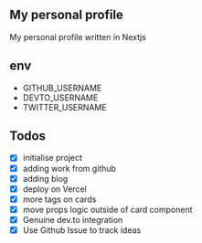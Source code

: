 ## My personal profile

My personal profile written in Nextjs

## env

- GITHUB_USERNAME
- DEVTO_USERNAME
- TWITTER_USERNAME

## Todos

- [x] initialise project
- [x] adding work from github
- [x] adding blog
- [x] deploy on Vercel
- [x] more tags on cards
- [x] move props logic outside of card component
- [x] Genuine dev.to integration
- [x] Use Github Issue to track ideas
